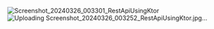 ![Screenshot_20240326_003301_RestApiUsingKtor](https://github.com/predator313/RestApiUsingKtor/assets/81215038/1abe8171-d7c3-4ed3-adab-f738fa892d43)
![Uploading Screenshot_20240326_003252_RestApiUsingKtor.jpg…]()

